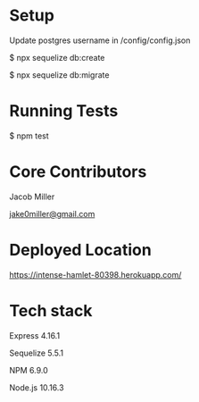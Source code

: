 

# Setup

Update postgres username in /config/config.json

$ npx sequelize db:create

$ npx sequelize db:migrate

# Running Tests

$ npm test

# Core Contributors

Jacob Miller

jake0miller@gmail.com

# Deployed Location

https://intense-hamlet-80398.herokuapp.com/

# Tech stack

Express 4.16.1

Sequelize 5.5.1

NPM 6.9.0

Node.js 10.16.3
